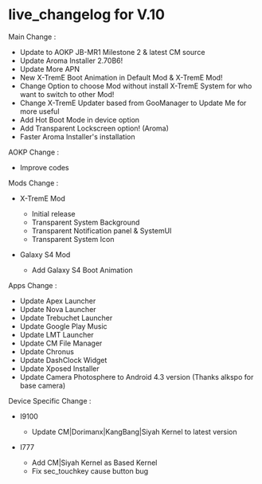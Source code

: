 live_changelog for V.10
==============
Main Change :
- Update to AOKP JB-MR1 Milestone 2 & latest CM source
- Update Aroma Installer 2.70B6!
- Update More APN
- New X-TremE Boot Animation in Default Mod & X-TremE Mod!
- Change Option to choose Mod without install X-TremE System for who want to switch to other Mod!
- Change X-TremE Updater based from GooManager to Update Me for more useful
- Add Hot Boot Mode in device option
- Add Transparent Lockscreen option! (Aroma)
- Faster Aroma Installer's installation

AOKP Change :
- Improve codes

Mods Change :
- X-TremE Mod
  * Initial release
  * Transparent System Background
  * Transparent Notification panel & SystemUI
  * Transparent System Icon

- Galaxy S4 Mod
  * Add Galaxy S4 Boot Animation

Apps Change :
- Update Apex Launcher
- Update Nova Launcher
- Update Trebuchet Launcher
- Update Google Play Music
- Update LMT Launcher
- Update CM File Manager
- Update Chronus
- Update DashClock Widget
- Update Xposed Installer
- Update Camera Photosphere to Android 4.3 version (Thanks alkspo for base camera)

Device Specific Change :
- I9100
  * Update CM|Dorimanx|KangBang|Siyah Kernel to latest version

- I777
  * Add CM|Siyah Kernel as Based Kernel
  * Fix sec_touchkey cause button bug

